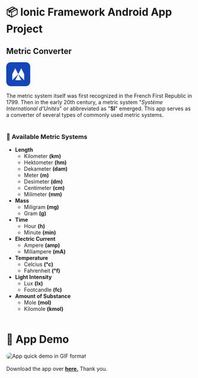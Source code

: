 # 📦 Ionic Framework Android App Project

## Metric Converter

![alt text][logo]

[logo]: resources\mc_icon.png "Personal Metric Converter Logo"

The metric system itself was first recognized in the French First Republic in 1799. Then in the early 20th century, a metric system "_Système International d'Unités_" or abbreviated as "**SI**" emerged. This app serves as a converter of several types of commonly used metric systems.
<br/>
<br/>

### 📃 Available Metric Systems

- **Length**
  - Kilometer **(km)**
  - Hektometer **(hm)**
  - Dekameter **(dam)**
  - Meter **(m)**
  - Desimeter **(dm)**
  - Centimeter **(cm)**
  - Milimeter **(mm)**
- **Mass**
  - Miligram **(mg)**
  - Gram **(g)**
- **Time**
  - Hour **(h)**
  - Minute **(min)**
- **Electric Current**
  - Ampere **(amp)**
  - Miliampere **(mA)**
- **Temperature**
  - Celcius **(°c)**
  - Fahrenheit **(°f)**
- **Light Intensity**
  - Lux **(lx)**
  - Footcandle **(fc)**
- **Amount of Substance**
  - Mole **(mol)**
  - Kilomole **(kmol)**
    <br/>
    <br/>

# 📱 App Demo

<img src="resources\app_in_action.gif" width="360" height="auto" alt="App quick demo in GIF format" style="border-radius:32px"/><br/><br/>
Download the app over **[here.](https://github.com/rezkywm/metric_converter-rezkywm-IONIC/releases/download/metric_converter_v1.0_final/metric_converter_v1.0_final.apk)** Thank you.
